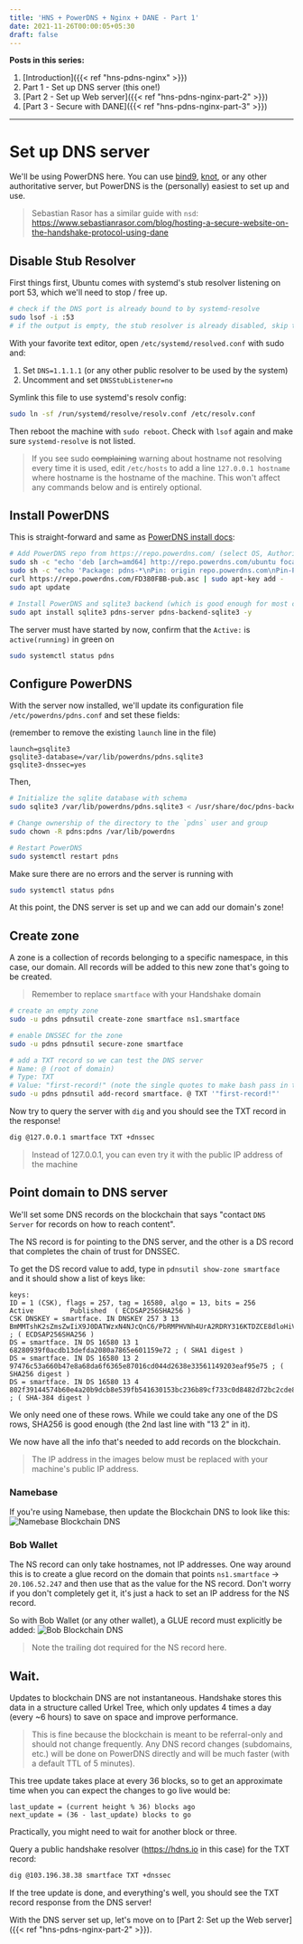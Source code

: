 ```yaml
---
title: 'HNS + PowerDNS + Nginx + DANE - Part 1'
date: 2021-11-26T00:00:05+05:30
draft: false
---
```


**Posts in this series:**

1. [Introduction]({{< ref "hns-pdns-nginx" >}})
2. Part 1 - Set up DNS server (this one!)
3. [Part 2 - Set up Web server]({{< ref "hns-pdns-nginx-part-2" >}})
4. [Part 3 - Secure with DANE]({{< ref "hns-pdns-nginx-part-3" >}})

---

# Set up DNS server

We'll be using PowerDNS here. You can use
[bind9](https://www.digitalocean.com/community/tutorials/how-to-setup-dnssec-on-an-authoritative-bind-dns-server-2),
[knot](https://www.knot-dns.cz/docs/2.4/singlehtml/), or any other
authoritative server, but PowerDNS is the (personally) easiest to set up and
use.

> Sebastian Rasor has a similar guide with `nsd`: https://www.sebastianrasor.com/blog/hosting-a-secure-website-on-the-handshake-protocol-using-dane

## Disable Stub Resolver

First things first, Ubuntu comes with systemd's stub resolver listening on port
53, which we'll need to stop / free up.

```sh
# check if the DNS port is already bound to by systemd-resolve
sudo lsof -i :53
# if the output is empty, the stub resolver is already disabled, skip this section.
```

With your favorite text editor, open `/etc/systemd/resolved.conf` with sudo and:

1. Set `DNS=1.1.1.1` (or any other public resolver to be used by the system)
2. Uncomment and set `DNSStubListener=no`

Symlink this file to use systemd's resolv config:

```sh
sudo ln -sf /run/systemd/resolve/resolv.conf /etc/resolv.conf
```

Then reboot the machine with `sudo reboot`. Check with `lsof` again and make
sure `systemd-resolve` is not listed.

> If you see sudo ~~complaining~~ warning about hostname not resolving every
> time it is used, edit `/etc/hosts` to add a line `127.0.0.1 hostname` where
> hostname is the hostname of the machine. This won't affect any commands below
> and is entirely optional.

## Install PowerDNS

This is straight-forward and same as [PowerDNS install
docs](https://doc.powerdns.com/authoritative/installation.html):

```sh
# Add PowerDNS repo from https://repo.powerdns.com/ (select OS, Authoritative Server, latest version)
sudo sh -c "echo 'deb [arch=amd64] http://repo.powerdns.com/ubuntu focal-auth-46 main' > /etc/apt/sources.list.d/pdns.list"
sudo sh -c "echo 'Package: pdns-*\nPin: origin repo.powerdns.com\nPin-Priority: 600' > /etc/apt/preferences.d/pdns"
curl https://repo.powerdns.com/FD380FBB-pub.asc | sudo apt-key add -
sudo apt update

# Install PowerDNS and sqlite3 backend (which is good enough for most cases)
sudo apt install sqlite3 pdns-server pdns-backend-sqlite3 -y
```

The server must have started by now, confirm that the `Active:` is
`active(running)` in green on

```sh
sudo systemctl status pdns
```

## Configure PowerDNS

With the server now installed, we'll update its configuration file
`/etc/powerdns/pdns.conf` and set these fields:

(remember to remove the existing `launch` line in the file)

```
launch=gsqlite3
gsqlite3-database=/var/lib/powerdns/pdns.sqlite3
gsqlite3-dnssec=yes
```

Then,

```sh
# Initialize the sqlite database with schema
sudo sqlite3 /var/lib/powerdns/pdns.sqlite3 < /usr/share/doc/pdns-backend-sqlite3/schema.sqlite3.sql

# Change ownership of the directory to the `pdns` user and group
sudo chown -R pdns:pdns /var/lib/powerdns

# Restart PowerDNS
sudo systemctl restart pdns
```

Make sure there are no errors and the server is running with

```sh
sudo systemctl status pdns
```

At this point, the DNS server is set up and we can add our domain's zone!

## Create zone

A zone is a collection of records belonging to a specific namespace,
in this case, our domain. All records will be added to this new zone that's
going to be created.

> Remember to replace `smartface` with your Handshake domain

```sh
# create an empty zone
sudo -u pdns pdnsutil create-zone smartface ns1.smartface

# enable DNSSEC for the zone
sudo -u pdns pdnsutil secure-zone smartface

# add a TXT record so we can test the DNS server
# Name: @ (root of domain)
# Type: TXT
# Value: "first-record!" (note the single quotes to make bash pass in the double quotes)
sudo -u pdns pdnsutil add-record smartface. @ TXT '"first-record!"'
```

Now try to query the server with `dig` and you should see the TXT record in the
response!

```sh
dig @127.0.0.1 smartface TXT +dnssec
```

> Instead of 127.0.0.1, you can even try it with the public IP address of the
> machine

## Point domain to DNS server

We'll set some DNS records on the blockchain that says "contact `DNS Server` for
records on how to reach content".

The NS record is for pointing to the DNS server, and the other is a DS record that
completes the chain of trust for DNSSEC.

To get the DS record value to add, type in `pdnsutil show-zone smartface` and it
should show a list of keys like:

```
keys:
ID = 1 (CSK), flags = 257, tag = 16580, algo = 13, bits = 256     Active         Published  ( ECDSAP256SHA256 )
CSK DNSKEY = smartface. IN DNSKEY 257 3 13 BmMMTshK2sZmsZwIiX9J0DATWzxN4NJcQnC6/PbRMPHVNh4UrA2RDRY316KTDZCE8dloHiVncH+wK8a6NsoAyw== ; ( ECDSAP256SHA256 )
DS = smartface. IN DS 16580 13 1 68280939f0acdb13defda2080a7865e601159e72 ; ( SHA1 digest )
DS = smartface. IN DS 16580 13 2 97476c53a660b47e8a68da6f6365e87016cd044d2638e33561149203eaf95e75 ; ( SHA256 digest )
DS = smartface. IN DS 16580 13 4 802f39144574b60e4a20b9dcb8e539fb541630153bc236b89cf733c0d8482d72bc2cde8a381b97a9e812df45193ae5e6 ; ( SHA-384 digest )
```

We only need one of these rows. While we could take any one of the DS rows,
SHA256 is good enough (the 2nd last line with "13 2" in it).

We now have all the info that's needed to add records on the blockchain.

> The IP address in the images below must be replaced with your machine's public
> IP address.

### Namebase

If you're using Namebase, then update the Blockchain DNS to look like this:
![Namebase Blockchain DNS](images/namebase_blockchain_dns.png)

### Bob Wallet

The NS record can only take hostnames, not IP addresses. One way around this is
to create a glue record on the domain that points `ns1.smartface` ->
`20.106.52.247` and then use that as the value for the NS record. Don't worry if
you don't completely get it, it's just a hack to set an IP address for the NS
record.

So with Bob Wallet (or any other wallet), a GLUE record must explicitly be
added: ![Bob Blockchain DNS](images/bob_blockchain_dns.png)

> Note the trailing dot required for the NS record here.

## Wait.

Updates to blockchain DNS are not instantaneous. Handshake stores this data in a
structure called Urkel Tree, which only updates 4 times a day (every ~6 hours)
to save on space and improve performance.

> This is fine because the blockchain is meant to be referral-only and
> should not change frequently. Any DNS record changes (subdomains, etc.) will
> be done on PowerDNS directly and will be much faster (with a default TTL of 5
> minutes).

This tree update takes place at every 36 blocks, so to get an approximate time
when you can expect the changes to go live would be:

```
last_update = (current height % 36) blocks ago
next_update = (36 - last_update) blocks to go
```

Practically, you might need to wait for another block or three.

Query a public handshake resolver (https://hdns.io in this case) for the TXT
record:

```sh
dig @103.196.38.38 smartface TXT +dnssec
```

If the tree update is done, and everything's well, you should see the TXT record
response from the DNS server!

With the DNS server set up, let's move on to [Part 2: Set up the Web
server]({{< ref "hns-pdns-nginx-part-2" >}}).
